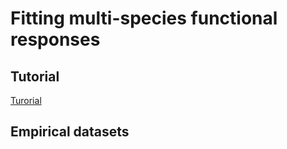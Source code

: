 # Fitting multi-species functional responses

## Tutorial

[Turorial](https://benjamin-rosenbaum.github.io/multispecies_functional_responses/Tutorial.html)

## Empirical datasets


